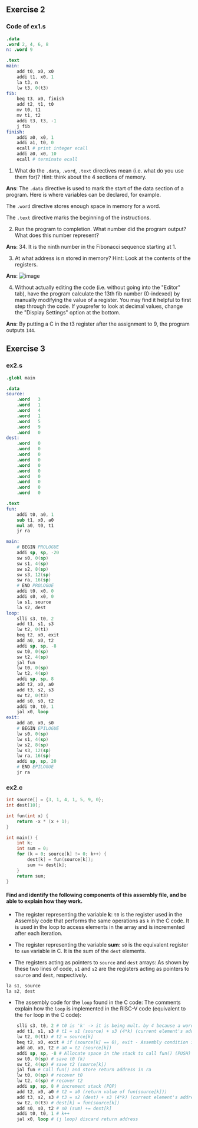## Exercise 2

### Code of ex1.s

```s
.data
.word 2, 4, 6, 8
n: .word 9

.text
main:
    add t0, x0, x0
    addi t1, x0, 1
    la t3, n
    lw t3, 0(t3)
fib:
    beq t3, x0, finish
    add t2, t1, t0
    mv t0, t1
    mv t1, t2
    addi t3, t3, -1
    j fib
finish:
    addi a0, x0, 1
    addi a1, t0, 0
    ecall # print integer ecall
    addi a0, x0, 10
    ecall # terminate ecall

```

1. What do the `.data`, `.word`, `.text` directives mean (i.e. what do you use them for)? Hint: think about the 4 sections of memory.

**Ans**: The `.data` directive is used to mark the start of the data section of a program. Here is where variables can be declared, for example.

The `.word` directive stores enough space in memory for a word.

The `.text` directive marks the beginning of the instructions.

2. Run the program to completion. What number did the program output? What does this number represent?

**Ans**: 34. It is the ninth number in the Fibonacci sequence starting at 1.

3. At what address is n stored in memory? Hint: Look at the contents of the registers.

**Ans**: ![image](https://user-images.githubusercontent.com/69206952/211394939-3ae4eb56-23b1-4b90-a137-fbc899d0a156.png)

4. Without actually editing the code (i.e. without going into the "Editor" tab), have the program calculate the 13th fib number (0-indexed) by manually modifying the value of a register. You may find it helpful to first step through the code. If youprefer to look at decimal values, change the "Display Settings" option at the bottom.

**Ans**: By putting a C in the t3 register after the assignment to 9, the program outputs `144`.

## Exercise 3

### ex2.s

```s
.globl main

.data
source:
    .word   3
    .word   1
    .word   4
    .word   1
    .word   5
    .word   9
    .word   0
dest:
    .word   0
    .word   0
    .word   0
    .word   0
    .word   0
    .word   0
    .word   0
    .word   0
    .word   0
    .word   0

.text
fun:
    addi t0, a0, 1
    sub t1, x0, a0
    mul a0, t0, t1
    jr ra

main:
    # BEGIN PROLOGUE
    addi sp, sp, -20
    sw s0, 0(sp)
    sw s1, 4(sp)
    sw s2, 8(sp)
    sw s3, 12(sp)
    sw ra, 16(sp)
    # END PROLOGUE
    addi t0, x0, 0
    addi s0, x0, 0
    la s1, source
    la s2, dest
loop:
    slli s3, t0, 2
    add t1, s1, s3
    lw t2, 0(t1)
    beq t2, x0, exit
    add a0, x0, t2
    addi sp, sp, -8
    sw t0, 0(sp)
    sw t2, 4(sp)
    jal fun
    lw t0, 0(sp)
    lw t2, 4(sp)
    addi sp, sp, 8
    add t2, x0, a0
    add t3, s2, s3
    sw t2, 0(t3)
    add s0, s0, t2
    addi t0, t0, 1
    jal x0, loop
exit:
    add a0, x0, s0
    # BEGIN EPILOGUE
    lw s0, 0(sp)
    lw s1, 4(sp)
    lw s2, 8(sp)
    lw s3, 12(sp)
    lw ra, 16(sp)
    addi sp, sp, 20
    # END EPILOGUE
    jr ra
```

### ex2.c

```c
int source[] = {3, 1, 4, 1, 5, 9, 0};
int dest[10];

int fun(int x) {
	return -x * (x + 1);
}

int main() {
    int k;
    int sum = 0;
    for (k = 0; source[k] != 0; k++) {
        dest[k] = fun(source[k]);
        sum += dest[k];
    }
    return sum;
}
``` 

#### Find and identify the following components of this assembly file, and be able to explain how they work.

- The register representing the variable **k**: `t0` is the register used in the Assembly code that performs the same operations as `k` in the C code. It is used in the loop to access elements in the array and is incremented after each iteration.

- The register representing the variable **sum**: `s0` is the equivalent register to `sum` variable in C. It is the sum of the `dest` elements.

- The registers acting as pointers to `source` and `dest` arrays: As shown by these two lines of code, `s1` and `s2` are the registers acting as pointers to `source` and `dest`, respectively.

```s
la s1, source
la s2, dest
```

- The assembly code for the `loop` found in the C code: The comments explain how the `loop` is implemented in the RISC-V code (equivalent to the `for` loop in the C code):

```s
    slli s3, t0, 2 # t0 is 'k' -> it is being mult. by 4 because a word is 4 bytes.
    add t1, s1, s3 # t1 = s1 (source) + s3 (4*k) (current element's address)
    lw t2, 0(t1) # t2 = source[k]
    beq t2, x0, exit # if (source[k] == 0), exit - Assembly condition inverted the C condition
    add a0, x0, t2 # a0 = t2 (source[k])
    addi sp, sp, -8 # Allocate space in the stack to call fun() (PUSH)
    sw t0, 0(sp) # save t0 (k)
    sw t2, 4(sp) # save t2 (source[k])
    jal fun # Call fun() and store return address in ra
    lw t0, 0(sp) # recover t0
    lw t2, 4(sp) # recover t2
    addi sp, sp, 8 # increment stack (POP)
    add t2, x0, a0 # t2 = a0 (return value of fun(source[k]))
    add t3, s2, s3 # t3 = s2 (dest) + s3 (4*k) (current element's address of dest)
    sw t2, 0(t3) # dest[k] = fun(source[k])
    add s0, s0, t2 # s0 (sum) += dest[k]
    addi t0, t0, 1 # k++
    jal x0, loop # (j loop) discard return address


